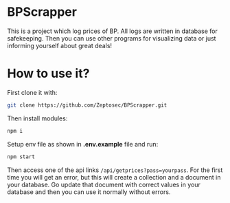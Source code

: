 # BPScrapper
This is a project which log prices of BP. All logs are written in database for safekeeping. Then you can use other programs for visualizing data or just informing yourself about great deals!

# How to use it?
First clone it with:
```sh
git clone https://github.com/Zeptosec/BPScrapper.git
```
Then install modules:
```sh
npm i
```
Setup env file as shown in **.env.example** file and run:
```sh
npm start
```
Then access one of the api links `/api/getprices?pass=yourpass`. For the first time you will get an error, but this will create a collection and a document in your database. Go update that document with correct values in your database and then you can use it normally without errors.
